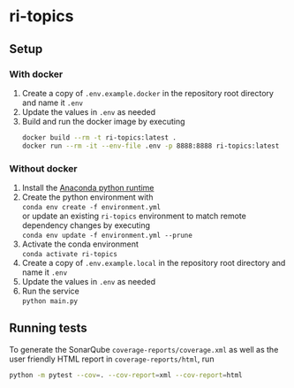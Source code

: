 # ri-topics
## Setup
### With docker
1. Create a copy of `.env.example.docker` in the repository root directory and name it `.env`
1. Update the values in `.env` as needed
1. Build and run the docker image by executing
   ```bash
   docker build --rm -t ri-topics:latest .
   docker run --rm -it --env-file .env -p 8888:8888 ri-topics:latest
   ```

### Without docker
1. Install the [Anaconda python runtime](https://anaconda.org/)
1. Create the python environment with  
   `conda env create -f environment.yml`  
   or update an existing `ri-topics` environment to match remote dependency changes by executing  
   `conda env update -f environment.yml --prune`
1. Activate the conda environment  
   `conda activate ri-topics`
1. Create a copy of `.env.example.local` in the repository root directory and name it `.env`
1. Update the values in `.env` as needed
1. Run the service  
   `python main.py`

## Running tests
To generate the SonarQube `coverage-reports/coverage.xml` as well as the user friendly HTML report in `coverage-reports/html`, run
```bash
python -m pytest --cov=. --cov-report=xml --cov-report=html
```
